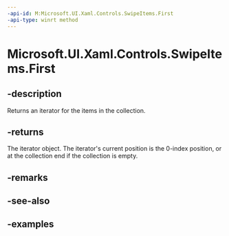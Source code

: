 ```yaml
---
-api-id: M:Microsoft.UI.Xaml.Controls.SwipeItems.First
-api-type: winrt method
---
```

<!-- Method syntax.
public IIterator<SwipeItem> SwipeItems.First()
-->

# Microsoft.UI.Xaml.Controls.SwipeItems.First


## -description

Returns an iterator for the items in the collection.


## -returns

The iterator object. The iterator's current position is the 0-index position, or at the collection end if the collection is empty.


## -remarks


## -see-also


## -examples


